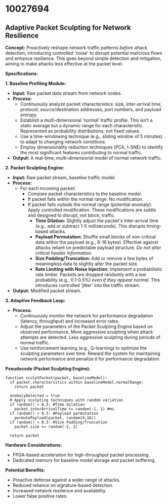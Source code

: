 # 10027694

## Adaptive Packet Sculpting for Network Resilience

**Concept:** Proactively reshape network traffic patterns *before* attack detection, introducing controlled 'noise' to disrupt potential malicious flows and enhance resilience. This goes beyond simple detection and mitigation, aiming to make attacks less effective at the packet level.

**Specifications:**

**1. Baseline Profiling Module:**

*   **Input:** Raw packet data stream from network nodes.
*   **Process:**
    *   Continuously analyze packet characteristics: size, inter-arrival time, protocol, source/destination addresses, port numbers, and payload entropy.
    *   Establish a multi-dimensional ‘normal’ traffic profile. This isn’t a static average but a dynamic range for each characteristic. Represented as probability distributions, not fixed values.
    *   Use a time-windowing technique (e.g., sliding window of 5 minutes) to adapt to changing network conditions.
    *   Employ dimensionality reduction techniques (PCA, t-SNE) to identify the most significant features contributing to normal traffic.
*   **Output:** A real-time, multi-dimensional model of normal network traffic.

**2. Packet Sculpting Engine:**

*   **Input:** Raw packet stream, baseline traffic model.
*   **Process:**
    *   For each incoming packet:
        *   Compare packet characteristics to the baseline model.
        *   If packet falls *within* the normal range: No modification.
        *   If packet falls *outside* the normal range (potential anomaly):  Apply controlled modification. These modifications are *subtle* and designed to disrupt, not block, traffic.
            *   **Time Dilation:**  Slightly adjust the packet's inter-arrival time (e.g., add or subtract 1-5 milliseconds). This disrupts timing-based attacks.
            *   **Payload Permutation:**  Shuffle small blocks of non-critical data within the payload (e.g., 8-16 bytes).  Effective against attacks reliant on predictable payload structure. *Do not alter critical header information.*
            *   **Size Padding/Truncation:** Add or remove a few bytes of meaningless data to slightly alter the packet size.
            *   **Rate Limiting with Noise Injection:** Implement a probabilistic rate limiter.  Packets are dropped randomly with a low probability (e.g., 0.1-0.5%) *even if they appear normal*. This introduces controlled 'jitter' into the traffic stream.
*   **Output:** Modified packet stream.

**3. Adaptive Feedback Loop:**

*   **Process:**
    *   Continuously monitor the network for performance degradation (latency, throughput) and increased error rates.
    *   Adjust the parameters of the Packet Sculpting Engine based on observed performance.  More aggressive sculpting when attack attempts are detected. Less aggressive sculpting during periods of normal traffic.
    *   Use reinforcement learning (e.g., Q-learning) to optimize the sculpting parameters over time. Reward the system for maintaining network performance and penalize it for performance degradation.

**Pseudocode (Packet Sculpting Engine):**

```
function sculptPacket(packet, baselineModel):
  if packet.characteristics within baselineModel.normalRange:
    return packet

  anomalyDetected = true
  # Apply sculpting techniques with random variation
  if random() < 0.3: #Time dilation
    packet.interArrivalTime += random(-1, 1) #ms
  if random() < 0.3: #Payload permutation
    permutePayload(packet, random(8,16))
  if random() < 0.3: #Size Padding/Truncation
    packet.size += random(-2, 2)

  return packet
```

**Hardware Considerations:**

*   FPGA-based acceleration for high-throughput packet processing.
*   Dedicated memory for baseline model storage and packet buffering.

**Potential Benefits:**

*   Proactive defense against a wider range of attacks.
*   Reduced reliance on signature-based detection.
*   Increased network resilience and availability.
*   Lower false positive rates.